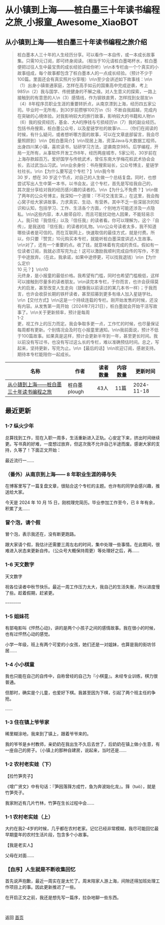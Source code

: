 # 从小镇到上海——桩白墨三十年读书编程之旅_小报童_Awesome_XiaoBOT

## 从小镇到上海——桩白墨三十年读书编程之旅介绍
> 桩白墨本人三十年的人生经历分享。可以看作一本自传，或一本成长故事集。只需10元订阅，即可终身阅读。（相当于10元请桩白墨喝杯水，桩白墨便把过往人生中最宝贵的成长经验讲给你听）\n\n本专栏由一个个真实的小故事组成，每个故事都包含了桩白墨本人的一点成长经验。（预计不少于100篇。里面还会有真实照片分享哦）\n\n至少会讲述如下故事线：\n\n（1）出身小镇普通家庭，怎样在高手如云的国重高中完成逆袭，考上985\n（2）我与国学、传统健身的不解之缘。对人生意义的探索，一路上接触到的有意思的人\n（3）感情线，作为钢铁直男，怎样找到女朋友\n（4）8年程序员职业生涯的重要转折点，从南京漂到上海，经历四五家公司。毕业时一无所有，到30岁前攒够100万\n（5）不断自我超越，完成内在突破的心境体验。对我影响较大的旅行故事，影响较大的书籍和人物\n（6）我的投资经历，基金、大A的挣钱与亏损经历\n（7）我的副业经历。包括书舟搜索，桩白墨公众号，以及星链学社的故事\n……（你们在阅读的时候，有什么疑问，或者想听哪方面的故事，可以在文章底部留言，我会尽量照顾到）\n\n【桩白墨简介】\n\n现居上海，资深Java与大数据工程师。出身四川某小镇，喜欢读书，钻研学习方法，逆袭南京985。后学编程，开局一无所有，从事软件开发工作8年，经历两座城市，5家公司，30岁前在上海存款超百万。爱好国学与传统武术，曾任东南大学梅花桩武术协会会长，去过武当山习武。\n\n业余身份：书舟搜索站长，公众号博主，星链学社社长。\n\n【为什么要写这个专栏？】\n\n我今年  
30 岁，想在 30 岁这个节点，对自己的人生做一个总结复盘。同时，也想尝试写出人生中第一本书，以书会友。这个专栏，首先是写给我自己的，  
其次是分享给对我的经历感兴趣的读者的。\n\n【为什么不免费？】\n\n做了两年的公众号博主，我深知一个道理：『不可交浅言深。』在这里，我会掏心窝子给大家讲故事，力求真实、生动、有营养。其中不乏一些深层次的知识和认知，包括学习、工作、生活各个方面，个别地方可能还涉及一点隐私。\n\n这些内容，本人敝帚自珍，而且可能扰动他人因果，不能轻易示人。我只给『我信任』以及『信任我』的读者看。你可以理解为，这个『自传』，是我送给『信任我』的读者的礼物。\n\n公众号读者太多，我不知道哪些读者是可信的。而在互联网上，快速取信的最佳方式，就是付费。所以，你只要『赞赏』10元购买本专栏，就能听桩白墨深度讲述人生故事。\n\n对了，还有一个重要的点。收了钱，就意味着有完成的责任。假如有一位读者订阅，我就必须写完为止！这可以激励我顺利完成自传的写作，不至于中途放弃。（在此，我承诺，如果中途停更，可以找我退钱）\n\n【为什么定价  
10 元？】\n\n10  
元终身，是小报童的最低价格。我希望有门槛，同时也希望门槛极低，这样可以接触到尽量多的读者朋友。\n\n读完本专栏，于你而言，也许会获得莫大的启发，甚至改变人生走向（就像我以前读过的某几本书一样）；于我而言，也许会收获长期的铁杆读者，甚至招募到更多有缘人加入星链学社。\n\n【交付方式】\n\n这是一个持续连载的专栏。刚开始发售的时候，还没有内容。从发售第一周开始（2024年7月21日），桩白墨就会开始干活写故事了。\n\n关于更新频率，预计是每周  
1-2  
更，视工作上的压力而定。我会争取多更一点，工作忙的时候，也尽量保证每周都有更新。个别情况会及时在小报童里通知。\n\n我前面说，预计不低于100篇故事。如果真是这样，预计会更新半年到一年，甚至更长时间。我以前没有写过书，也没有写过这么长的专栏，难以准确预估时间。总之，写起来，坚持更新，写完为止。\n\n【最后的话】\n\n欢迎订阅，感谢支持。期待本专栏能陪你一起成长。  
  


|名称|作者|读者数量|内容数量|更新时间|
|---|---|---|---|---|
|[从小镇到上海——桩白墨三十年读书编程之旅](https://xiaobot.net/p/baimoz_life?refer=0b133df9-27dc-423b-8101-639049001c13)|桩白墨 plough|43人|11篇|2024-11-18|

## 最近更新
### 1-7 纵火少年

总算找到工作，现在入职一周多，生活重新进入正轨。心安定下来，挤出时间继续更。写书真的好难，一度想过放弃，但这次我不允许自己半途而废。感谢大家的支持，久等了！下面正文开始：

最近流行一......

### （番外）从南京到上海—— 8 年职业生涯的得与失

在博客里写了一篇复盘文章，很贴合这个专栏的主题。也许有的同学会感兴趣，推送给大家。

今天是 2024 年 10 月 15 日，刚梳理完简历。毕业参加工作至今，已 8 年有余，积累了太......

### 冒个泡，请个假

冒个泡，表示我还在，没有断更跑路。

跟大家请个假，我估计还需要三周左右的时间，集中处理一些事情。在此期间，很难进入状态来更新自传。（公众号大概保持周更）等处理好之后，再......

### 1-6 天文数字

天文数字

祝各位读者中秋节快乐。最近一周工作压力太大，我自己的生活失衡，所以进度慢了些。趁着假期，赶紧更。

\--------

### 1-5 姐妹花

有部电影叫《怦然心动》，讲的是两个小孩子之间的感情故事。我在很小的时候，也有过怦然心动的感觉。

小学一年级，班上有两个可爱的小女孩，她们还是一对姐妹，也算是我的街坊邻居......

### 1-4 小小棋童

我也只能在自己的自传中，自称曾经的自己为『小棋童』。未经专业训练，棋力很普通。

但那时，确实是个儿童，也爱好下棋。我甚至因为下棋，引起了两个班主任的争抢。

......

### 1-3 住在镇上爷爷家

稀里糊涂地，我来到了镇上，跟着爷爷来的。

我的爷爷是乡村教师，亲奶奶在我出生不久后去世了，后奶奶在镇上做小生意，有一座自己的房子。（小镇上的那种自建房，说起来，当时还是......

### 1-2 农村老实娃（下）

【捡竹笋壳子】

《增广贤文》中有句话：『笋因落箨方成竹，鱼为奔波始化龙』。箨（tuò），就是竹笋壳子。

我家附近有几片竹林，竹笋在生长过程中会......

### 1-1 农村老实娃（上）

大约在我2-4岁的时候，几乎都在农村老家。记忆已经非常模糊，我尽可能回忆最早期童年的农村生活片段，包含多个小故事。

【我是老实人】

父母在对面......

### 【自序】人生就是不断收集回忆

首先说声抱歉，最近一周实在是太忙了。周末陪家人游上海，间隙还得加班处理工作项目上的事。因此更新推迟了一些。

在开启正文之前，我还是想先写一篇序，拉杂地聊一些东西。


<a href="https://github.com/Reno9527/awesome-xiaobot" style="color: white; text-decoration: none;">awesome-xiaobot</a>

返回 [首页](../README.md)
